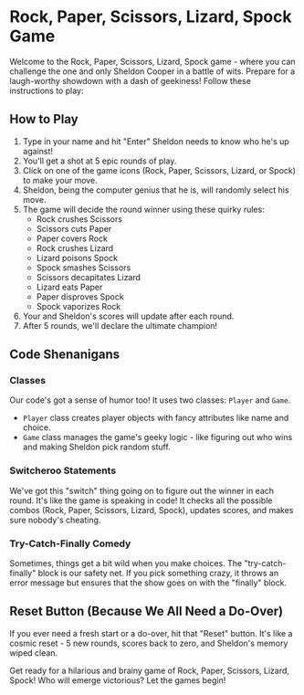 # Rock, Paper, Scissors, Lizard, Spock Game

Welcome to the Rock, Paper, Scissors, Lizard, Spock game - where you can challenge the one and only Sheldon Cooper in a battle of wits. Prepare for a laugh-worthy showdown with a dash of geekiness! Follow these instructions to play:

## How to Play

1. Type in your name and hit "Enter" Sheldon needs to know who he's up against!
2. You'll get a shot at 5 epic rounds of play.
3. Click on one of the game icons (Rock, Paper, Scissors, Lizard, or Spock) to make your move.
4. Sheldon, being the computer genius that he is, will randomly select his move.
5. The game will decide the round winner using these quirky rules:
   - Rock crushes Scissors
   - Scissors cuts Paper
   - Paper covers Rock
   - Rock crushes Lizard
   - Lizard poisons Spock
   - Spock smashes Scissors
   - Scissors decapitates Lizard
   - Lizard eats Paper
   - Paper disproves Spock
   - Spock vaporizes Rock
6. Your and Sheldon's scores will update after each round.
7. After 5 rounds, we'll declare the ultimate champion!

## Code Shenanigans

### Classes

Our code's got a sense of humor too! It uses two classes: `Player` and `Game`. 

- `Player` class creates player objects with fancy attributes like name and choice.
- `Game` class manages the game's geeky logic - like figuring out who wins and making Sheldon pick random stuff.

### Switcheroo Statements

We've got this "switch" thing going on to figure out the winner in each round. It's like the game is speaking in code! It checks all the possible combos (Rock, Paper, Scissors, Lizard, Spock), updates scores, and makes sure nobody's cheating.

### Try-Catch-Finally Comedy

Sometimes, things get a bit wild when you make choices. The "try-catch-finally" block is our safety net. If you pick something crazy, it throws an error message but ensures that the show goes on with the "finally" block.

## Reset Button (Because We All Need a Do-Over)

If you ever need a fresh start or a do-over, hit that "Reset" button. It's like a cosmic reset - 5 new rounds, scores back to zero, and Sheldon's memory wiped clean.

Get ready for a hilarious and brainy game of Rock, Paper, Scissors, Lizard, Spock! Who will emerge victorious? Let the games begin!
